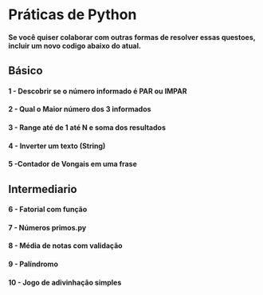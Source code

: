 # Práticas de Python

#### Se você quiser colaborar com outras formas de resolver essas questoes, incluir um novo codigo abaixo do atual.

## Básico

#### 1 - Descobrir se o número informado é PAR ou IMPAR
#### 2 - Qual o Maior número dos 3 informados
#### 3 - Range até de 1 até N e soma dos resultados
#### 4 - Inverter um texto (String)
#### 5 -Contador de Vongais em uma frase

## Intermediario

#### 6 - Fatorial com função
#### 7 - Números primos.py
#### 8 - Média de notas com validação
#### 9 - Palíndromo
#### 10 - Jogo de adivinhação simples